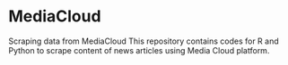 # MediaCloud
Scraping data from MediaCloud
This repository contains codes for R and Python to scrape content of news articles using Media Cloud platform.
